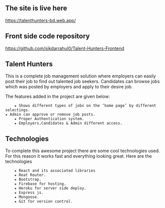 ## The site is live here

https://talenthunters-bd.web.app/

## Front side code repository

https://github.com/sikdarrahul0/Talent-Hunters-Frontend

## Talent Hunters

This is a complete job management solution where employers can easily post their job to find out talented job seekers. Candidates can browse jobs which was posted by employers and apply to their desire job. 

The features added in the project are given below:

		★ Shows different types of jobs on the ‘home page’ by different selectings.
    ★ Admin can approve or remove job posts.
		★ Proper Authentication system.
		★ Employers,Candidates & Admin different access.
		

## Technologies

To complete this awesome project there are some cool technologies used. For this reason it works fast and everything looking great. Here are the technologies

		★ React and its associated libraries
		★ Reat Router.
		★ Bootstrap.
		★ Firebase for hosting.
		★ Heroku for server side deploy.
		★ Express js.
		★ Mongoose.
		★ Git for version control.
